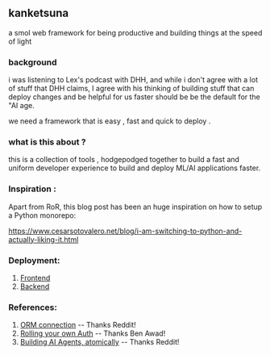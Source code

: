 ## kanketsuna

a smol web framework for being productive and building things at
the speed of light

### background

i was listening to Lex's podcast with DHH, and while i don't agree with a lot
of stuff that DHH claims, I agree with his thinking of building stuff that can deploy changes and be helpful for us faster should be be the default
for the "AI age.

we need a framework that is easy , fast and quick to deploy .

### what is this about ?

this is a collection of tools , hodgepodged together to build a fast and uniform developer
experience to build and deploy ML/AI applications faster.


### Inspiration :
Apart from RoR, this blog post has been an huge inspiration on how to setup a Python monorepo:

https://www.cesarsotovalero.net/blog/i-am-switching-to-python-and-actually-liking-it.html

### Deployment:

1. [Frontend](https://vercel.com)
2. [Backend](https://render.com)


### References:

1. [ORM connection](https://docs.sqlalchemy.org/en/20/intro.html) -- Thanks Reddit!
2. [Rolling your own Auth](https://www.youtube.com/watch?v=CcrgG5MjGOk) -- Thanks Ben Awad!
3. [Building AI Agents, atomically](https://github.com/BrainBlend-AI/atomic-agents) -- Thanks Reddit!
